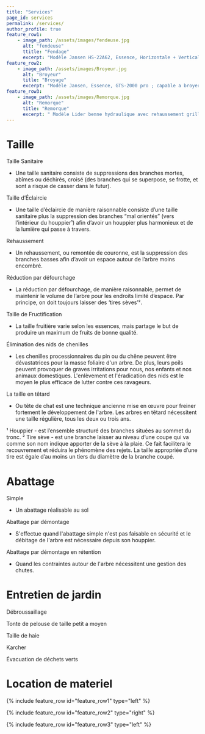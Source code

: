 ```yaml
---
title: "Services"
page_id: services
permalink: /services/
author_profile: true
feature_row1:
    - image_path: /assets/images/fendeuse.jpg
      alt: "fendeuse"
      ttitle: "Fendage"
      excerpt: "Modèle Jansen HS-22A62, Essence, Horizontale + Verticale, 22T, 62cm ; Remorquable, puissance inarretable, option de fendre à l’horizontale pour des bûches de taille moyenne qui permet de moins se baser le dos, ou a la verticale pour des bûches de plus gros diamètre, coin en cruciforme pour une gaine temps considérable"
feature_row2:
    - image_path: /assets/images/Broyeur.jpg
      alt: "Broyeur"
      title: "Broyage"
      excerpt: "Modèle Jansen, Essence, GTS-2000 pro ; capable a broyer des branches jusqu’à 10cm de diamètre, compact et remorquable permet un déplacement facile"
feature_row3:
    - image_path: /assets/images/Remorque.jpg
      alt: "Remorque"
      title: "Remorque"
      excerpt: " Modèle Lider benne hydraulique avec rehaussement grillagé PTAC 750kg, dim. L=253cm, W=147cm"
---
```


# Taille

Taille Sanitaire 
- Une taille sanitaire consiste de suppressions des branches mortes, abîmes ou déchirés, croisé (des branches qui se superpose, se frotte, et sont a risque de casser dans le futur).

Taille d’Éclaircie 
- Une taille d’éclaircie de manière raisonnable consiste d’une taille sanitaire plus la suppression des branches “mal orientés” (vers l’intérieur du houppier¹) afin d’avoir un houppier plus harmonieux et de la lumière qui passe à travers.

Rehaussement 
- Un rehaussement, ou remontée de couronne, est la suppression des branches basses afin d’avoir un espace autour de l’arbre moins encombré. 

Réduction par défourchage 
- La réduction par défourchage, de manière raisonnable, permet de maintenir le volume de l’arbre pour les endroits limité d’espace. Par principe, on doit toujours laisser des ‘tires sèves’².

Taille de Fructification 
- La taille fruitière varie selon les essences, mais partage le but de produire un maximum de fruits de bonne qualité. 

Élimination des nids de chenilles 
- Les chenilles processionnaires du pin ou du chêne peuvent être dévastatrices pour la masse foliaire d'un arbre. De plus, leurs poils peuvent provoquer de graves irritations pour nous, nos enfants et nos animaux domestiques. L'enlèvement et l'éradication des nids est le moyen le plus efficace de lutter contre ces ravageurs. 

La taille en têtard 
- Ou tête de chat est une technique ancienne mise en œuvre pour freiner fortement le développement de l'arbre. Les arbres en têtard nécessitent une taille régulière, tous les deux ou trois ans. 

¹ Houppier - est l’ensemble structuré des branches situées au sommet du tronc.
² Tire sève - est une branche laisser au niveau d’une coupe qui va comme son nom indique apporter de la sève à la plaie. Ce fait facilitera le recouvrement et réduira le phénomène des rejets. La taille appropriée d’une tire est égale d’au moins un tiers du diamètre de la branche coupé. 

# Abattage

Simple
- Un abattage réalisable au sol

Abattage par démontage
- S'effectue quand l'abattage simple n'est pas faisable en sécurité et le débitage de l'arbre est nécessaire depuis son houppier.

Abattage par démontage en rétention
- Quand les contraintes autour de l'arbre nécessitent une gestion des chutes.

# Entretien de jardin

Débroussaillage

Tonte de pelouse de taille petit a moyen

Taille de haie

Karcher

Évacuation de déchets verts

# Location de materiel

{% include feature_row id="feature_row1" type="left" %}

{% include feature_row id="feature_row2" type="right" %}

{% include feature_row id="feature_row3" type="left" %}


